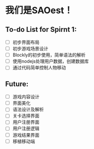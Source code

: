 # 我们是SAOest！
## To-do List for Spirnt 1:
- [ ] 初步界面布局
- [ ] 初步游戏场景设计
- [ ] Blockly的初步使用，简单语法的解析
- [ ] 使用nodejs处理用户数据，创建数据库
- [ ] 通过代码简单控制人物移动
## Future:
- [ ] 游戏内容设计
- [ ] 界面美化
- [ ] 语法设计及解析
- [ ] 关卡选择界面
- [ ] 用户注册界面
- [ ] 用户注册逻辑
- [ ] 游戏结果界面
- [ ] 移植移动端